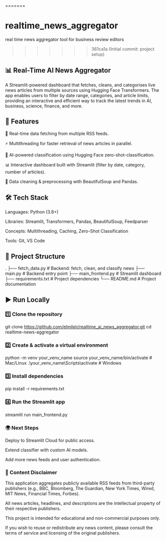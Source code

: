 =======
# realtime_news_aggregator
real time news aggregator tool for business review editors
>>>>>>> 361ca1a (Initial commit: project setup)


## 📊 Real-Time AI News Aggregator

A Streamlit-powered dashboard that fetches, cleans, and categorises live news articles from multiple sources using Hugging Face Transformers. The app enables users to filter by date range, categories, and article limits, providing an interactive and efficient way to track the latest trends in AI, business, science, finance, and more.

## 🚀 Features

🔄 Real-time data fetching from multiple RSS feeds.

⚡ Multithreading for faster retrieval of news articles in parallel.

🧠 AI-powered classification using Hugging Face zero-shot-classification.

📊 Interactive dashboard built with Streamlit (filter by date, category, number of articles).

🧹 Data cleaning & preprocessing with BeautifulSoup and Pandas.


## 🛠️ Tech Stack

Languages: Python (3.8+)

Libraries: Streamlit, Transformers, Pandas, BeautifulSoup, Feedparser

Concepts: Multithreading, Caching, Zero-Shot Classification

Tools: Git, VS Code

## 📂 Project Structure
.
├── fetch_data.py        # Backend: fetch, clean, and classify news
├── main.py              # Backend entry point
├── main_frontend.py     # Streamlit dashboard
├── requirements.txt     # Project dependencies
└── README.md            # Project documentation

## ▶️ Run Locally

### 1️⃣ Clone the repository

git clone https://github.com/elmileir/realtime_ai_news_aggregator.git
cd realtime-news-aggregator


### 2️⃣ Create & activate a virtual environment

python -m venv your_venv_name
source your_venv_name/bin/activate   # Mac/Linux
.\your_venv_name\Scripts\activate      # Windows


### 3️⃣ Install dependencies

pip install -r requirements.txt


### 4️⃣ Run the Streamlit app

streamlit run main_frontend.py


### 🌍 Next Steps

Deploy to Streamlit Cloud for public access.

Extend classifier with custom AI models.

Add more news feeds and user authentication.


### 📑 Content Disclaimer

This application aggregates publicly available RSS feeds from third-party publishers (e.g., BBC, Bloomberg, The Guardian, New York Times, Wired, MIT News, Financial Times, Forbes).

All news articles, headlines, and descriptions are the intellectual property of their respective publishers.

This project is intended for educational and non-commercial purposes only.

If you wish to reuse or redistribute any news content, please consult the terms of service and licensing of the original publishers.
